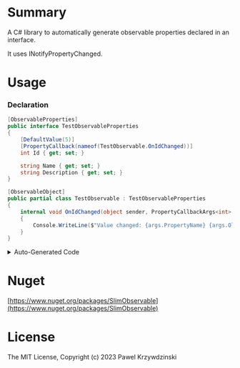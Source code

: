 # Summary

A C# library to automatically generate observable properties declared in an interface. 

It uses INotifyPropertyChanged.

# Usage

### Declaration

```cs
[ObservableProperties]
public interface TestObservableProperties
{
    [DefaultValue(5)]
    [PropertyCallback(nameof(TestObservable.OnIdChanged))]
    int Id { get; set; }

    string Name { get; set; }
    string Description { get; set; }
}

[ObservableObject]
public partial class TestObservable : TestObservableProperties
{
    internal void OnIdChanged(object sender, PropertyCallbackArgs<int> args)
    {
        Console.WriteLine($"Value changed: {args.PropertyName} {args.OldValue} {args.NewValue}");
    }
}
```

<details>
<summary>Auto-Generated Code</summary>

```cs
    
public partial class TestObservable : System.ComponentModel.INotifyPropertyChanged
{
    public event System.ComponentModel.PropertyChangedEventHandler PropertyChanged;

    private void InvokePropertyChanged(string propertyName)
    {
        PropertyChanged?.Invoke(this, new System.ComponentModel.PropertyChangedEventArgs(propertyName));
    }

    // ----- properties -----

    private int _id = (int)5;
    public int Id
    {
        get { return _id; }
        set
        {
            if (_id != value)
            {                    
                var callbackArgs = new PropertyCallbackArgs<int>("Id", _id, value);
                OnIdChanged(this, callbackArgs);
                if (callbackArgs.NewValue != callbackArgs.OldValue)
                {
                    _id = callbackArgs.NewValue;
                    InvokePropertyChanged(nameof(Id));
                }
            }
        }
    }
    
    private string _name = default(string);
    public string Name
    {
        get { return _name; }
        set
        {
            if (_name != value)
            {                    
                _name = value;
                InvokePropertyChanged(nameof(Name));
            }
        }
    }
    
    private string _description = default(string);
    public string Description
    {
        get { return _description; }
        set
        {
            if (_description != value)
            {                    
                _description = value;
                InvokePropertyChanged(nameof(Description));
            }
        }
    }
}
    
```

</details>

# Nuget

[https://www.nuget.org/packages/SlimObservable](https://www.nuget.org/packages/SlimObservable)

# License

The MIT License, Copyright (c) 2023 Pawel Krzywdzinski
